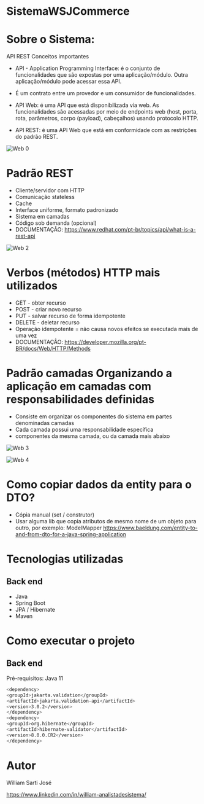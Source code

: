 # SistemaWSJCommerce

# Sobre o Sistema:
API REST
Conceitos importantes

- API - Application Programming Interface: é o conjunto de
funcionalidades que são expostas por uma aplicação/módulo.
Outra aplicação/módulo pode acessar essa API.
- É um contrato entre um provedor e um consumidor de
funcionalidades.

- API Web: é uma API que está disponibilizada via web. As
funcionalidades são acessadas por meio de endpoints web (host,
porta, rota, parâmetros, corpo (payload), cabeçalhos) usando
protocolo HTTP.

- API REST: é uma API Web que está em conformidade com as
restrições do padrão REST.

![Web 0](https://github.com/williamsartijose/03-APIREST-CamadasCRUDExcecoes-Validacoes/blob/main/Imagem/1.png)



# Padrão REST

- Cliente/servidor com HTTP
- Comunicação stateless
- Cache
- Interface uniforme, formato padronizado
- Sistema em camadas
- Código sob demanda (opcional)
- DOCUMENTAÇÂO: https://www.redhat.com/pt-br/topics/api/what-is-a-rest-api

![Web 2](https://github.com/williamsartijose/03-APIREST-CamadasCRUDExcecoes-Validacoes/blob/main/Imagem/2.png)

# Verbos (métodos) HTTP mais utilizados

- GET - obter recurso
- POST - criar novo recurso
- PUT - salvar recurso de forma idempotente
- DELETE - deletar recurso
- Operação idempotente = não causa novos efeitos se executada mais de uma vez
- DOCUMENTAÇÂO: https://developer.mozilla.org/pt-BR/docs/Web/HTTP/Methods

# Padrão camadas Organizando a aplicação em camadas com responsabilidades definidas

- Consiste em organizar os componentes do sistema em partes denominadas camadas
- Cada camada possui uma responsabilidade específica
- componentes da mesma camada, ou da camada mais abaixo

![Web 3](https://github.com/williamsartijose/03-APIREST-CamadasCRUDExcecoes-Validacoes/blob/main/Imagem/3.png) 

![Web 4](https://github.com/williamsartijose/03-APIREST-CamadasCRUDExcecoes-Validacoes/blob/main/Imagem/4.png) 

# Como copiar dados da entity para o DTO?

- Cópia manual (set / construtor)
- Usar alguma lib que copia atributos de mesmo nome de um objeto
para outro, por exemplo: ModelMapper
https://www.baeldung.com/entity-to-and-from-dto-for-a-java-spring-application

# Tecnologias utilizadas
## Back end
- Java
- Spring Boot
- JPA / Hibernate
- Maven

# Como executar o projeto

## Back end
Pré-requisitos: Java 11

```bash
<dependency>
<groupId>jakarta.validation</groupId>
<artifactId>jakarta.validation-api</artifactId>
<version>3.0.2</version>
</dependency>
<dependency>
<groupId>org.hibernate</groupId>
<artifactId>hibernate-validator</artifactId>
<version>8.0.0.CR2</version>
</dependency>
```

# Autor

William Sarti José

https://www.linkedin.com/in/william-analistadesistema/
